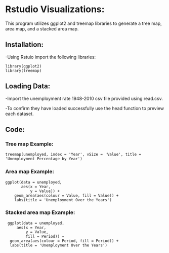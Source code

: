 # Rstudio Visualizations:
This program utilizes ggplot2 and treemap libraries to generate a tree map, area map, and a stacked area map.

## Installation:
-Using Rstuio import the following libraries:

    library(ggplot2)
    library(treemap)

## Loading Data:
-Import the unemployment rate 1948-2010 csv file provided using read.csv. 

-To confirm they have loaded successfully use the head function to preview each dataset.

## Code:

### Tree map Example:

    treemap(unemployed, index = 'Year', vSize = 'Value', title = 'Unemployment Percentage by Year')
      
### Area map Example:

    ggplot(data = unemployed, 
           aes(x = Year, 
               y = Value)) +
        geom_area(aes(colour = Value, fill = Value)) +
        labs(title = 'Unemployment Over the Years')

### Stacked area map Example:

     ggplot(data = unemployed, 
         aes(x = Year, 
             y = Value,
             fill = Period)) +
      geom_area(aes(colour = Period, fill = Period)) +
      labs(title = 'Unemployment Over the Years')
      
